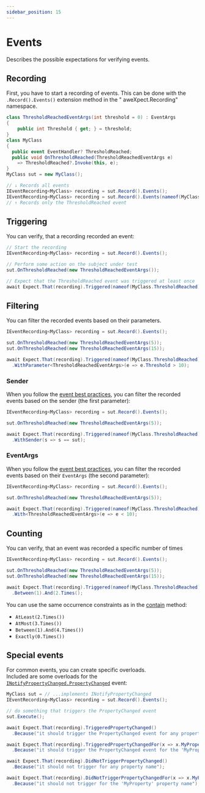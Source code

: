 ```yaml
---
sidebar_position: 15
---
```


# Events

Describes the possible expectations for verifying events.

## Recording

First, you have to start a recording of events. This can be done with the `.Record().Events()` extension method in the "
aweXpect.Recording" namespace.

```csharp
class ThresholdReachedEventArgs(int threshold = 0) : EventArgs
{
    public int Threshold { get; } = threshold;
}
class MyClass
{
  public event EventHandler? ThresholdReached;
  public void OnThresholdReached(ThresholdReachedEventArgs e)
    => ThresholdReached?.Invoke(this, e);
}
MyClass sut = new MyClass();

// ↓ Records all events
IEventRecording<MyClass> recording = sut.Record().Events();
IEventRecording<MyClass> recording = sut.Record().Events(nameof(MyClass.ThresholdReached));
// ↑ Records only the ThresholdReached event
```

## Triggering

You can verify, that a recording recorded an event:

```csharp
// Start the recording
IEventRecording<MyClass> recording = sut.Record().Events();

// Perform some action on the subject under test
sut.OnThresholdReached(new ThresholdReachedEventArgs());

// Expect that the ThresholdReached event was triggered at least once
await Expect.That(recording).Triggered(nameof(MyClass.ThresholdReached));
```

## Filtering

You can filter the recorded events based on their parameters.

```csharp
IEventRecording<MyClass> recording = sut.Record().Events();

sut.OnThresholdReached(new ThresholdReachedEventArgs(5));
sut.OnThresholdReached(new ThresholdReachedEventArgs(15));

await Expect.That(recording).Triggered(nameof(MyClass.ThresholdReached))
  .WithParameter<ThresholdReachedEventArgs>(e => e.Threshold > 10);
```

### Sender

When you follow
the [event best practices](https://learn.microsoft.com/en-us/dotnet/standard/asynchronous-programming-patterns/best-practices-for-implementing-the-event-based-asynchronous-pattern),
you can filter the recorded events based on the sender (the first parameter):

```csharp
IEventRecording<MyClass> recording = sut.Record().Events();

sut.OnThresholdReached(new ThresholdReachedEventArgs(5));

await Expect.That(recording).Triggered(nameof(MyClass.ThresholdReached))
  .WithSender(s => s == sut);
```

### EventArgs

When you follow
the [event best practices](https://learn.microsoft.com/en-us/dotnet/standard/asynchronous-programming-patterns/best-practices-for-implementing-the-event-based-asynchronous-pattern),
you can filter the recorded events based on their `EventArgs` (the second parameter):

```csharp
IEventRecording<MyClass> recording = sut.Record().Events();

sut.OnThresholdReached(new ThresholdReachedEventArgs(5));

await Expect.That(recording).Triggered(nameof(MyClass.ThresholdReached))
  .With<ThresholdReachedEventArgs>(e => e < 10);
```

## Counting

You can verify, that an event was recorded a specific number of times

```csharp
IEventRecording<MyClass> recording = sut.Record().Events();

sut.OnThresholdReached(new ThresholdReachedEventArgs(5));
sut.OnThresholdReached(new ThresholdReachedEventArgs(15));

await Expect.That(recording).Triggered(nameof(MyClass.ThresholdReached))
  .Between(1).And(2.Times();
```

You can use the same occurrence constraints as in the [contain](/docs/expectations/collections#contain) method:

- `AtLeast(2.Times())`
- `AtMost(3.Times())`
- `Between(1).And(4.Times())`
- `Exactly(0.Times())`

## Special events

For common events, you can create specific overloads.  
Included are some overloads for the [
`INotifyPropertyChanged.PropertyChanged`](https://learn.microsoft.com/en-us/dotnet/api/system.componentmodel.inotifypropertychanged.propertychanged)
event:

```csharp
MyClass sut = // ...implements INotifyPropertyChanged
IEventRecording<MyClass> recording = sut.Record().Events();

// do something that triggers the PropertyChanged event
sut.Execute();

await Expect.That(recording).TriggeredPropertyChanged()
  .Because("it should trigger the PropertyChanged event for any property name");

await Expect.That(recording).TriggeredPropertyChangedFor(x => x.MyProperty)
  .Because("it should trigger the PropertyChanged event for the 'MyProperty' property name");

await Expect.That(recording).DidNotTriggerPropertyChanged()
  .Because("it should not trigger for any property name");

await Expect.That(recording).DidNotTriggerPropertyChangedFor(x => x.MyProperty)
  .Because("it should not trigger for the 'MyProperty' property name");
```
